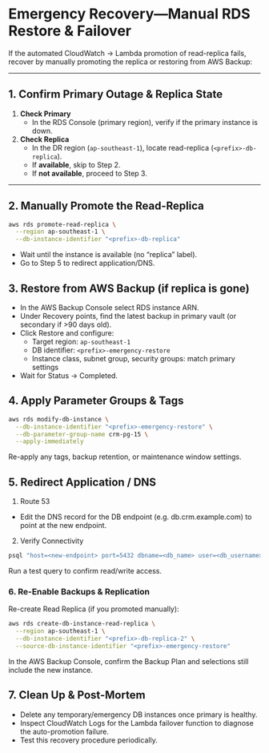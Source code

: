 # Emergency Recovery—Manual RDS Restore & Failover

If the automated CloudWatch → Lambda promotion of read-replica fails, recover by manually promoting the replica or restoring from AWS Backup:

---

## 1. Confirm Primary Outage & Replica State

1. **Check Primary**
   - In the RDS Console (primary region), verify if the primary instance is down.
2. **Check Replica**
   - In the DR region (`ap-southeast-1`), locate read-replica (`<prefix>-db-replica`).
   - If **available**, skip to Step 2.
   - If **not available**, proceed to Step 3.

---

## 2. Manually Promote the Read-Replica

```bash
aws rds promote-read-replica \
  --region ap-southeast-1 \
  --db-instance-identifier "<prefix>-db-replica"
```

- Wait until the instance is available (no “replica” label).
- Go to Step 5 to redirect application/DNS.

## 3. Restore from AWS Backup (if replica is gone)

- In the AWS Backup Console select RDS instance ARN.
- Under Recovery points, find the latest backup in primary vault (or secondary if >90 days old).
- Click Restore and configure:
  - Target region: `ap-southeast-1`
  - DB identifier: `<prefix>-emergency-restore`
  - Instance class, subnet group, security groups: match primary settings
- Wait for Status → Completed.

## 4. Apply Parameter Groups & Tags

```bash
aws rds modify-db-instance \
  --db-instance-identifier "<prefix>-emergency-restore" \
  --db-parameter-group-name crm-pg-15 \
  --apply-immediately
```

Re-apply any tags, backup retention, or maintenance window settings.

## 5. Redirect Application / DNS

1. Route 53

- Edit the DNS record for the DB endpoint (e.g. db.crm.example.com) to point at the new endpoint.

2. Verify Connectivity

```bash
psql "host=<new-endpoint> port=5432 dbname=<db_name> user=<db_username> sslmode=require"
```

Run a test query to confirm read/write access.

### 6. Re-Enable Backups & Replication

Re-create Read Replica (if you promoted manually):

```bash
aws rds create-db-instance-read-replica \
  --region ap-southeast-1 \
  --db-instance-identifier "<prefix>-db-replica-2" \
  --source-db-instance-identifier "<prefix>-emergency-restore"
```

In the AWS Backup Console, confirm the Backup Plan and selections still include the new instance.

## 7. Clean Up & Post-Mortem

- Delete any temporary/emergency DB instances once primary is healthy.
- Inspect CloudWatch Logs for the Lambda failover function to diagnose the auto-promotion failure.
- Test this recovery procedure periodically.
